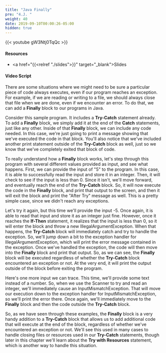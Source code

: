 ```yaml
---
title: "Java Finally"
pre: "4.J. "
weight: 40
date: 2019-09-10T00:00:26-05:00
hidden: true
---
```


{{< youtube gW3Ntj0TqQc >}}

#### Resources

* <a href="{{<relref "./slides">}}" target="_blank">Slides</a>

#### Video Script

There are some situations where we might need to be sure a particular piece of code always executes, even if our program reaches an exception. For example, if we are reading or writing to a file, we should always close that file when we are done, even if we encounter an error. To do that, we can add a **Finally** block to our programs in Java.

Consider this sample program. It includes a **Try-Catch** statement already. To add a **Finally** block, we simply add it at the end of the **Catch** statements, just like any other. Inside of that **Finally** block, we can include any code needed. In this case, we're just going to print a message showing that we've executed the code in that block. You'll also notice that we've included another print statement outside of the **Try-Catch** block as well, just so we know that we've completely exited that block of code.

To really understand how a **Finally** block works, let's step through this program with several different values provided as input, and see what happens. First, we can provide the input of "5" to the program. In this case, it is able to successfully read the input and store it in an integer. Then, it will check to see if the input is less than 0. Since it isn't, we'll move forward, and eventually reach the end of the **Try-Catch** block. So, it will now execute the code in the **Finally** block, and print that output to the screen, and then it will exit the block and print the "After Try" message as well. This is a pretty simple case, since we didn't reach any exceptions.

Let's try it again, but this time we'll provide the input -5. Once again, it is able to read that input and store it as an integer just fine. However, once it reaches the **If-Then** statement, it realizes that the input is less than 0, so it will enter the block and throw a new IllegalArgumentException. When that happens, the **Try-Catch** block will immediately catch and try to handle the exception. So, we'll jump down a bit to the exception handler for IllegalArgumentException, which will print the error message contained in the exception. Once we've handled the exception, the code will then move into the **Finally** block and print that output. So, as we can see, the **Finally** block will be executed regardless of whether the **Try-Catch** block encountered an exception or not. At the very end, it will print the output outside of the block before exiting the program.

Here's one more input we can trace. This time, we'll provide some text instead of a number. So, when we use the Scanner to try and read an integer, we'll immediately cause an InputMismatchException. That will move our execution down to the exception handler for InputMismatchException, so we'll print the error there. Once again, we'll immediately move to the **Finally** block and then the code outside the **Try-Catch** block.

So, as we have seen through these examples, the **Finally** block is a very handy addition to a **Try-Catch** block that allows us to add additional code that will execute at the end of the block, regardless of whether we've encountered an exception or not. We'll see this used in many cases to handle closing files or resources used in our **Try-Catch** statements, though later in this chapter we'll learn about the **Try with Resources** statement, which is another way to handle this situation.
